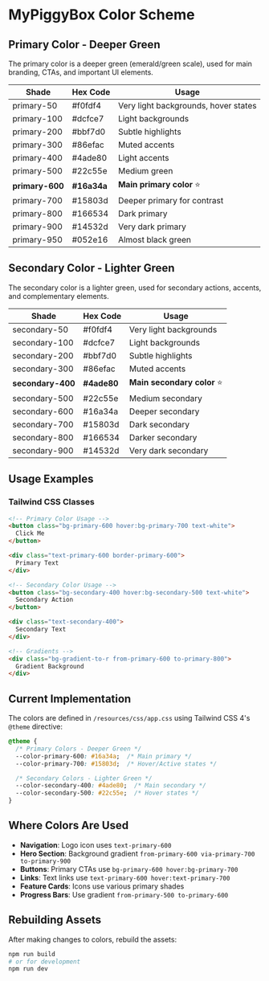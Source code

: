 # MyPiggyBox Color Scheme

## Primary Color - Deeper Green
The primary color is a deeper green (emerald/green scale), used for main branding, CTAs, and important UI elements.

| Shade | Hex Code | Usage |
|-------|----------|-------|
| primary-50 | #f0fdf4 | Very light backgrounds, hover states |
| primary-100 | #dcfce7 | Light backgrounds |
| primary-200 | #bbf7d0 | Subtle highlights |
| primary-300 | #86efac | Muted accents |
| primary-400 | #4ade80 | Light accents |
| primary-500 | #22c55e | Medium green |
| **primary-600** | **#16a34a** | **Main primary color** ⭐ |
| primary-700 | #15803d | Deeper primary for contrast |
| primary-800 | #166534 | Dark primary |
| primary-900 | #14532d | Very dark primary |
| primary-950 | #052e16 | Almost black green |

## Secondary Color - Lighter Green
The secondary color is a lighter green, used for secondary actions, accents, and complementary elements.

| Shade | Hex Code | Usage |
|-------|----------|-------|
| secondary-50 | #f0fdf4 | Very light backgrounds |
| secondary-100 | #dcfce7 | Light backgrounds |
| secondary-200 | #bbf7d0 | Subtle highlights |
| secondary-300 | #86efac | Muted accents |
| **secondary-400** | **#4ade80** | **Main secondary color** ⭐ |
| secondary-500 | #22c55e | Medium secondary |
| secondary-600 | #16a34a | Deeper secondary |
| secondary-700 | #15803d | Dark secondary |
| secondary-800 | #166534 | Darker secondary |
| secondary-900 | #14532d | Very dark secondary |

## Usage Examples

### Tailwind CSS Classes

```html
<!-- Primary Color Usage -->
<button class="bg-primary-600 hover:bg-primary-700 text-white">
  Click Me
</button>

<div class="text-primary-600 border-primary-600">
  Primary Text
</div>

<!-- Secondary Color Usage -->
<button class="bg-secondary-400 hover:bg-secondary-500 text-white">
  Secondary Action
</button>

<div class="text-secondary-400">
  Secondary Text
</div>

<!-- Gradients -->
<div class="bg-gradient-to-r from-primary-600 to-primary-800">
  Gradient Background
</div>
```

## Current Implementation

The colors are defined in `/resources/css/app.css` using Tailwind CSS 4's `@theme` directive:

```css
@theme {
  /* Primary Colors - Deeper Green */
  --color-primary-600: #16a34a;  /* Main primary */
  --color-primary-700: #15803d;  /* Hover/Active states */

  /* Secondary Colors - Lighter Green */
  --color-secondary-400: #4ade80;  /* Main secondary */
  --color-secondary-500: #22c55e;  /* Hover states */
}
```

## Where Colors Are Used

- **Navigation**: Logo icon uses `text-primary-600`
- **Hero Section**: Background gradient `from-primary-600 via-primary-700 to-primary-900`
- **Buttons**: Primary CTAs use `bg-primary-600 hover:bg-primary-700`
- **Links**: Text links use `text-primary-600 hover:text-primary-700`
- **Feature Cards**: Icons use various primary shades
- **Progress Bars**: Use gradient `from-primary-500 to-primary-600`

## Rebuilding Assets

After making changes to colors, rebuild the assets:

```bash
npm run build
# or for development
npm run dev
```
